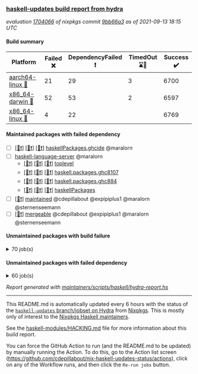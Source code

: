 ### [haskell-updates build report from hydra](https://hydra.nixos.org/jobset/nixpkgs/haskell-updates)
*evaluation [1704066](https://hydra.nixos.org/eval/1704066) of nixpkgs commit [9bb66a3](https://github.com/NixOS/nixpkgs/commits/9bb66a318a8d25d0d22fd8ee47e7274515bfd19d) as of 2021-09-13 18:15 UTC*
#### Build summary

 | Platform | Failed :x: | DependencyFailed :heavy_exclamation_mark: | TimedOut :hourglass::no_entry_sign: | Success :heavy_check_mark: | 
 | --- | --- | --- | --- | --- | 
 | [aarch64-linux :iphone:](https://hydra.nixos.org/eval/1704066?filter=.aarch64-linux) | 21 | 29 | 3 | 6700 | 
 | [x86_64-darwin :apple:](https://hydra.nixos.org/eval/1704066?filter=.x86_64-darwin) | 52 | 53 | 2 | 6597 | 
 | [x86_64-linux :penguin:](https://hydra.nixos.org/eval/1704066?filter=.x86_64-linux) | 4 | 22 |  | 6769 | 
#### Maintained packages with failed dependency
- [ ] [[:iphone::heavy_exclamation_mark:]](https://hydra.nixos.org/build/152674184) [[:apple::heavy_exclamation_mark:]](https://hydra.nixos.org/build/152675489) [[:penguin::heavy_exclamation_mark:]](https://hydra.nixos.org/build/152675840) [haskellPackages.ghcide](https://hydra.nixos.org/eval/1704066?filter=haskellPackages.ghcide) @maralorn
- [ ] [haskell-language-server](https://hydra.nixos.org/eval/1704066?filter=haskell-language-server) @maralorn
  - [[:iphone::heavy_exclamation_mark:]](https://hydra.nixos.org/build/152674843) [[:apple::heavy_exclamation_mark:]](https://hydra.nixos.org/build/152675853) [[:penguin::heavy_exclamation_mark:]](https://hydra.nixos.org/build/152673848) [toplevel](https://hydra.nixos.org/eval/1704066?filter=haskell-language-server)
  - [[:iphone::heavy_exclamation_mark:]](https://hydra.nixos.org/build/152675355) [[:apple::heavy_exclamation_mark:]](https://hydra.nixos.org/build/152675803) [[:penguin::heavy_exclamation_mark:]](https://hydra.nixos.org/build/152673775) [haskell.packages.ghc8107](https://hydra.nixos.org/eval/1704066?filter=haskell.packages.ghc8107.haskell-language-server)
  - [[:iphone::heavy_exclamation_mark:]](https://hydra.nixos.org/build/152675818) [[:apple::heavy_exclamation_mark:]](https://hydra.nixos.org/build/152674180) [[:penguin::heavy_exclamation_mark:]](https://hydra.nixos.org/build/152675198) [haskell.packages.ghc884](https://hydra.nixos.org/eval/1704066?filter=haskell.packages.ghc884.haskell-language-server)
  - [[:iphone::heavy_exclamation_mark:]](https://hydra.nixos.org/build/152674367) [[:apple::heavy_exclamation_mark:]](https://hydra.nixos.org/build/152674304) [[:penguin::heavy_exclamation_mark:]](https://hydra.nixos.org/build/152674098) [haskellPackages](https://hydra.nixos.org/eval/1704066?filter=haskellPackages.haskell-language-server)
- [ ] [[:penguin::heavy_exclamation_mark:]](https://hydra.nixos.org/build/152834173) [maintained](https://hydra.nixos.org/eval/1704066?filter=maintained) @cdepillabout @expipiplus1 @maralorn @sternenseemann
- [ ] [[:penguin::heavy_exclamation_mark:]](https://hydra.nixos.org/build/152834129) [mergeable](https://hydra.nixos.org/eval/1704066?filter=mergeable) @cdepillabout @expipiplus1 @maralorn @sternenseemann
#### Unmaintained packages with build failure
<details><summary>70 job(s) </summary>

- [ ] [[:iphone::heavy_check_mark:]](https://hydra.nixos.org/build/152507340) [[:apple::x:]](https://hydra.nixos.org/build/152492362) [[:penguin::heavy_check_mark:]](https://hydra.nixos.org/build/152507652) [haskellPackages.FractalArt](https://hydra.nixos.org/eval/1704066?filter=haskellPackages.FractalArt) 
- [ ] [[:iphone::x:]](https://hydra.nixos.org/build/152509575) [[:apple::heavy_check_mark:]](https://hydra.nixos.org/build/152508639) [[:penguin::heavy_check_mark:]](https://hydra.nixos.org/build/152494069) [haskellPackages.HsASA](https://hydra.nixos.org/eval/1704066?filter=haskellPackages.HsASA) 
- [ ] [[:iphone::x:]](https://hydra.nixos.org/build/152502435) [[:apple::heavy_check_mark:]](https://hydra.nixos.org/build/152509590) [[:penguin::heavy_check_mark:]](https://hydra.nixos.org/build/152504373) [haskellPackages.OrderedBits](https://hydra.nixos.org/eval/1704066?filter=haskellPackages.OrderedBits) 
- [ ] [[:iphone::x:]](https://hydra.nixos.org/build/152674026) [[:apple::heavy_check_mark:]](https://hydra.nixos.org/build/152674534) [[:penguin::heavy_check_mark:]](https://hydra.nixos.org/build/152675104) [haskellPackages.accelerate-llvm](https://hydra.nixos.org/eval/1704066?filter=haskellPackages.accelerate-llvm) 
- [ ] [[:iphone::x:]](https://hydra.nixos.org/build/152506339) [[:apple::heavy_check_mark:]](https://hydra.nixos.org/build/152493553) [[:penguin::heavy_check_mark:]](https://hydra.nixos.org/build/152500978) [haskellPackages.cdar-mBound](https://hydra.nixos.org/eval/1704066?filter=haskellPackages.cdar-mBound) 
- [ ] [[:iphone::heavy_check_mark:]](https://hydra.nixos.org/build/152500622) [[:apple::x:]](https://hydra.nixos.org/build/152507571) [[:penguin::heavy_check_mark:]](https://hydra.nixos.org/build/152494380) [haskellPackages.chiphunk](https://hydra.nixos.org/eval/1704066?filter=haskellPackages.chiphunk) 
- [ ] [[:iphone::heavy_check_mark:]](https://hydra.nixos.org/build/152492258) [[:apple::x:]](https://hydra.nixos.org/build/152495683) [[:penguin::heavy_check_mark:]](https://hydra.nixos.org/build/152502834) [haskellPackages.di-core](https://hydra.nixos.org/eval/1704066?filter=haskellPackages.di-core) 
- [ ] [[:iphone::heavy_check_mark:]](https://hydra.nixos.org/build/152509168) [[:apple::x:]](https://hydra.nixos.org/build/152494561) [[:penguin::heavy_check_mark:]](https://hydra.nixos.org/build/152509478) [haskellPackages.discount](https://hydra.nixos.org/eval/1704066?filter=haskellPackages.discount) 
- [ ] [[:iphone::heavy_check_mark:]](https://hydra.nixos.org/build/152491784) [[:apple::x:]](https://hydra.nixos.org/build/152503527) [[:penguin::heavy_check_mark:]](https://hydra.nixos.org/build/152505326) [haskellPackages.diskhash](https://hydra.nixos.org/eval/1704066?filter=haskellPackages.diskhash) 
- [ ] [[:iphone::x:]](https://hydra.nixos.org/build/152568518) [[:apple::x:]](https://hydra.nixos.org/build/152568517) [[:penguin::x:]](https://hydra.nixos.org/build/152568522) [haskellPackages.doi](https://hydra.nixos.org/eval/1704066?filter=haskellPackages.doi) 
- [ ] [[:iphone::x:]](https://hydra.nixos.org/build/152510217) [[:apple::x:]](https://hydra.nixos.org/build/152511087) [[:penguin::heavy_check_mark:]](https://hydra.nixos.org/build/152492512) [haskellPackages.easytensor](https://hydra.nixos.org/eval/1704066?filter=haskellPackages.easytensor) 
- [ ] [[:iphone::heavy_check_mark:]](https://hydra.nixos.org/build/152507869) [[:apple::x:]](https://hydra.nixos.org/build/152509447) [[:penguin::heavy_check_mark:]](https://hydra.nixos.org/build/152498902) [haskellPackages.epub-tools](https://hydra.nixos.org/eval/1704066?filter=haskellPackages.epub-tools) 
- [ ] [[:iphone::heavy_check_mark:]](https://hydra.nixos.org/build/152492340) [[:apple::x:]](https://hydra.nixos.org/build/152503115) [[:penguin::heavy_check_mark:]](https://hydra.nixos.org/build/152492253) [haskellPackages.exinst](https://hydra.nixos.org/eval/1704066?filter=haskellPackages.exinst) 
- [ ] [[:iphone::heavy_check_mark:]](https://hydra.nixos.org/build/152494058) [[:apple::x:]](https://hydra.nixos.org/build/152499080) [[:penguin::heavy_check_mark:]](https://hydra.nixos.org/build/152509344) [haskellPackages.float128](https://hydra.nixos.org/eval/1704066?filter=haskellPackages.float128) 
- [ ] [[:iphone::x:]](https://hydra.nixos.org/build/152502685) [[:apple::heavy_check_mark:]](https://hydra.nixos.org/build/152499222) [[:penguin::heavy_check_mark:]](https://hydra.nixos.org/build/152499417) [haskellPackages.freetype2](https://hydra.nixos.org/eval/1704066?filter=haskellPackages.freetype2) 
- [ ] [[:iphone::heavy_check_mark:]](https://hydra.nixos.org/build/152499733) [[:apple::x:]](https://hydra.nixos.org/build/152500123) [[:penguin::heavy_check_mark:]](https://hydra.nixos.org/build/152509730) [haskellPackages.gi-gdkx11](https://hydra.nixos.org/eval/1704066?filter=haskellPackages.gi-gdkx11) 
- [ ] [[:iphone::x:]](https://hydra.nixos.org/build/152508115) [[:penguin::heavy_check_mark:]](https://hydra.nixos.org/build/152505073) [haskellPackages.gnome-keyring](https://hydra.nixos.org/eval/1704066?filter=haskellPackages.gnome-keyring) 
- [ ] [[:iphone::heavy_check_mark:]](https://hydra.nixos.org/build/152509449) [[:apple::x:]](https://hydra.nixos.org/build/152491474) [[:penguin::heavy_check_mark:]](https://hydra.nixos.org/build/152496717) [haskellPackages.gtk-traymanager](https://hydra.nixos.org/eval/1704066?filter=haskellPackages.gtk-traymanager) 
- [ ] [[:iphone::heavy_check_mark:]](https://hydra.nixos.org/build/152509437) [[:apple::x:]](https://hydra.nixos.org/build/152505878) [[:penguin::heavy_check_mark:]](https://hydra.nixos.org/build/152498632) [haskellPackages.hamid](https://hydra.nixos.org/eval/1704066?filter=haskellPackages.hamid) 
- [ ] [[:iphone::heavy_check_mark:]](https://hydra.nixos.org/build/152505618) [[:apple::x:]](https://hydra.nixos.org/build/152500441) [[:penguin::heavy_check_mark:]](https://hydra.nixos.org/build/152499062) [haskellPackages.hid](https://hydra.nixos.org/eval/1704066?filter=haskellPackages.hid) 
- [ ] [[:iphone::heavy_check_mark:]](https://hydra.nixos.org/build/152491448) [[:apple::x:]](https://hydra.nixos.org/build/152492993) [[:penguin::heavy_check_mark:]](https://hydra.nixos.org/build/152509316) [haskellPackages.highlight](https://hydra.nixos.org/eval/1704066?filter=haskellPackages.highlight) 
- [ ] [[:iphone::x:]](https://hydra.nixos.org/build/152674684) [[:apple::x:]](https://hydra.nixos.org/build/152674021) [[:penguin::x:]](https://hydra.nixos.org/build/152675293) [haskellPackages.hls-plugin-api](https://hydra.nixos.org/eval/1704066?filter=haskellPackages.hls-plugin-api) 
- [ ] [[:iphone::heavy_check_mark:]](https://hydra.nixos.org/build/152498282) [[:apple::x:]](https://hydra.nixos.org/build/152503065) [[:penguin::heavy_check_mark:]](https://hydra.nixos.org/build/152493836) [haskellPackages.hmatrix-morpheus](https://hydra.nixos.org/eval/1704066?filter=haskellPackages.hmatrix-morpheus) 
- [ ] [[:iphone::heavy_check_mark:]](https://hydra.nixos.org/build/152493392) [[:apple::x:]](https://hydra.nixos.org/build/152505935) [[:penguin::heavy_check_mark:]](https://hydra.nixos.org/build/152494472) [haskellPackages.hmidi](https://hydra.nixos.org/eval/1704066?filter=haskellPackages.hmidi) 
- [ ] [[:iphone::x:]](https://hydra.nixos.org/build/152502960) [[:apple::heavy_check_mark:]](https://hydra.nixos.org/build/152496910) [[:penguin::heavy_check_mark:]](https://hydra.nixos.org/build/152509476) [haskellPackages.hq](https://hydra.nixos.org/eval/1704066?filter=haskellPackages.hq) 
- [ ] [[:iphone::heavy_check_mark:]](https://hydra.nixos.org/build/152501615) [[:apple::x:]](https://hydra.nixos.org/build/152500540) [[:penguin::heavy_check_mark:]](https://hydra.nixos.org/build/152493174) [haskellPackages.hs](https://hydra.nixos.org/eval/1704066?filter=haskellPackages.hs) 
- [ ] [[:iphone::heavy_check_mark:]](https://hydra.nixos.org/build/152495733) [[:apple::x:]](https://hydra.nixos.org/build/152510428) [[:penguin::heavy_check_mark:]](https://hydra.nixos.org/build/152496991) [haskellPackages.hsshellscript](https://hydra.nixos.org/eval/1704066?filter=haskellPackages.hsshellscript) 
- [ ] [[:iphone::heavy_check_mark:]](https://hydra.nixos.org/build/152496321) [[:apple::x:]](https://hydra.nixos.org/build/152510340) [[:penguin::heavy_check_mark:]](https://hydra.nixos.org/build/152504853) [haskellPackages.hssourceinfo](https://hydra.nixos.org/eval/1704066?filter=haskellPackages.hssourceinfo) 
- [ ] [[:iphone::heavy_check_mark:]](https://hydra.nixos.org/build/152497738) [[:apple::x:]](https://hydra.nixos.org/build/152507085) [[:penguin::heavy_check_mark:]](https://hydra.nixos.org/build/152495939) [haskellPackages.huckleberry](https://hydra.nixos.org/eval/1704066?filter=haskellPackages.huckleberry) 
- [ ] [[:iphone::heavy_check_mark:]](https://hydra.nixos.org/build/152497943) [[:apple::x:]](https://hydra.nixos.org/build/152510822) [[:penguin::heavy_check_mark:]](https://hydra.nixos.org/build/152500957) [haskellPackages.ipcvar](https://hydra.nixos.org/eval/1704066?filter=haskellPackages.ipcvar) 
- [ ] [[:iphone::heavy_check_mark:]](https://hydra.nixos.org/build/152508595) [[:apple::x:]](https://hydra.nixos.org/build/152495872) [[:penguin::heavy_check_mark:]](https://hydra.nixos.org/build/152495263) [haskellPackages.keep-alive](https://hydra.nixos.org/eval/1704066?filter=haskellPackages.keep-alive) 
- [ ] [[:iphone::x:]](https://hydra.nixos.org/build/152510579) [[:apple::heavy_check_mark:]](https://hydra.nixos.org/build/152494298) [[:penguin::heavy_check_mark:]](https://hydra.nixos.org/build/152497045) [haskellPackages.libBF](https://hydra.nixos.org/eval/1704066?filter=haskellPackages.libBF) 
- [ ] [[:iphone::heavy_check_mark:]](https://hydra.nixos.org/build/152675777) [[:apple::x:]](https://hydra.nixos.org/build/152675352) [[:penguin::heavy_check_mark:]](https://hydra.nixos.org/build/152673774) [haskellPackages.loc](https://hydra.nixos.org/eval/1704066?filter=haskellPackages.loc) 
- [ ] [[:iphone::x:]](https://hydra.nixos.org/build/152492818) [[:apple::heavy_check_mark:]](https://hydra.nixos.org/build/152509719) [[:penguin::heavy_check_mark:]](https://hydra.nixos.org/build/152511494) [haskellPackages.long-double](https://hydra.nixos.org/eval/1704066?filter=haskellPackages.long-double) 
- [ ] [[:iphone::heavy_check_mark:]](https://hydra.nixos.org/build/152498117) [[:apple::x:]](https://hydra.nixos.org/build/152507513) [[:penguin::heavy_check_mark:]](https://hydra.nixos.org/build/152497932) [haskellPackages.mediawiki2latex](https://hydra.nixos.org/eval/1704066?filter=haskellPackages.mediawiki2latex) 
- [ ] [[:iphone::heavy_check_mark:]](https://hydra.nixos.org/build/152497097) [[:apple::x:]](https://hydra.nixos.org/build/152508931) [[:penguin::heavy_check_mark:]](https://hydra.nixos.org/build/152500562) [haskellPackages.mercury-api](https://hydra.nixos.org/eval/1704066?filter=haskellPackages.mercury-api) 
- [ ] [[:iphone::heavy_check_mark:]](https://hydra.nixos.org/build/152502460) [[:apple::x:]](https://hydra.nixos.org/build/152508919) [[:penguin::heavy_check_mark:]](https://hydra.nixos.org/build/152499666) [haskellPackages.nano-cryptr](https://hydra.nixos.org/eval/1704066?filter=haskellPackages.nano-cryptr) 
- [ ] [[:iphone::x:]](https://hydra.nixos.org/build/152502821) [[:apple::heavy_check_mark:]](https://hydra.nixos.org/build/152493209) [[:penguin::heavy_check_mark:]](https://hydra.nixos.org/build/152505517) [haskellPackages.nlopt-haskell](https://hydra.nixos.org/eval/1704066?filter=haskellPackages.nlopt-haskell) 
- [ ] [[:iphone::heavy_check_mark:]](https://hydra.nixos.org/build/152675633) [[:apple::heavy_exclamation_mark:]](https://hydra.nixos.org/build/152675959) [[:penguin::x:]](https://hydra.nixos.org/build/152674970) [haskellPackages.nri-http](https://hydra.nixos.org/eval/1704066?filter=haskellPackages.nri-http) 
- [ ] [[:iphone::heavy_check_mark:]](https://hydra.nixos.org/build/152674791) [[:apple::x:]](https://hydra.nixos.org/build/152674974) [[:penguin::heavy_check_mark:]](https://hydra.nixos.org/build/152673783) [haskellPackages.nri-observability](https://hydra.nixos.org/eval/1704066?filter=haskellPackages.nri-observability) 
- [ ] [[:iphone::heavy_check_mark:]](https://hydra.nixos.org/build/152502471) [[:apple::x:]](https://hydra.nixos.org/build/152503280) [[:penguin::heavy_check_mark:]](https://hydra.nixos.org/build/152495713) [haskellPackages.opencv](https://hydra.nixos.org/eval/1704066?filter=haskellPackages.opencv) 
- [ ] [[:iphone::heavy_check_mark:]](https://hydra.nixos.org/build/152675233) [[:apple::x:]](https://hydra.nixos.org/build/152675636) [[:penguin::heavy_check_mark:]](https://hydra.nixos.org/build/152675536) [haskellPackages.persistent-pagination](https://hydra.nixos.org/eval/1704066?filter=haskellPackages.persistent-pagination) 
- [ ] [[:iphone::x:]](https://hydra.nixos.org/build/152491607) [[:apple::heavy_check_mark:]](https://hydra.nixos.org/build/152502926) [[:penguin::heavy_check_mark:]](https://hydra.nixos.org/build/152494423) [haskellPackages.picosat](https://hydra.nixos.org/eval/1704066?filter=haskellPackages.picosat) 
- [ ] [[:iphone::heavy_check_mark:]](https://hydra.nixos.org/build/152503407) [[:apple::x:]](https://hydra.nixos.org/build/152503003) [[:penguin::heavy_check_mark:]](https://hydra.nixos.org/build/152499598) [haskellPackages.ping-wrapper](https://hydra.nixos.org/eval/1704066?filter=haskellPackages.ping-wrapper) 
- [ ] [[:iphone::heavy_check_mark:]](https://hydra.nixos.org/build/152500149) [[:apple::x:]](https://hydra.nixos.org/build/152507350) [[:penguin::heavy_check_mark:]](https://hydra.nixos.org/build/152505410) [haskellPackages.pipes-zlib](https://hydra.nixos.org/eval/1704066?filter=haskellPackages.pipes-zlib) 
- [ ] [[:iphone::x:]](https://hydra.nixos.org/build/152500434) [[:apple::heavy_check_mark:]](https://hydra.nixos.org/build/152496200) [[:penguin::heavy_check_mark:]](https://hydra.nixos.org/build/152497792) [haskellPackages.poker](https://hydra.nixos.org/eval/1704066?filter=haskellPackages.poker) 
- [ ] [[:iphone::heavy_check_mark:]](https://hydra.nixos.org/build/152510250) [[:apple::x:]](https://hydra.nixos.org/build/152502006) [[:penguin::heavy_check_mark:]](https://hydra.nixos.org/build/152501309) [haskellPackages.posix-socket](https://hydra.nixos.org/eval/1704066?filter=haskellPackages.posix-socket) 
- [ ] [[:iphone::heavy_check_mark:]](https://hydra.nixos.org/build/152511205) [[:apple::x:]](https://hydra.nixos.org/build/152506708) [[:penguin::heavy_check_mark:]](https://hydra.nixos.org/build/152510997) [haskellPackages.posix-timer](https://hydra.nixos.org/eval/1704066?filter=haskellPackages.posix-timer) 
- [ ] [[:iphone::heavy_check_mark:]](https://hydra.nixos.org/build/152493116) [[:apple::x:]](https://hydra.nixos.org/build/152507038) [[:penguin::heavy_check_mark:]](https://hydra.nixos.org/build/152493952) [haskellPackages.pthread](https://hydra.nixos.org/eval/1704066?filter=haskellPackages.pthread) 
- [ ] [[:iphone::x:]](https://hydra.nixos.org/build/152673779) [[:apple::heavy_check_mark:]](https://hydra.nixos.org/build/152673751) [[:penguin::heavy_check_mark:]](https://hydra.nixos.org/build/152674969) [haskellPackages.ptr-poker](https://hydra.nixos.org/eval/1704066?filter=haskellPackages.ptr-poker) 
- [ ] [[:iphone::heavy_check_mark:]](https://hydra.nixos.org/build/152675440) [[:apple::x:]](https://hydra.nixos.org/build/152675680) [[:penguin::heavy_check_mark:]](https://hydra.nixos.org/build/152675151) [haskellPackages.sandwich-webdriver](https://hydra.nixos.org/eval/1704066?filter=haskellPackages.sandwich-webdriver) 
- [ ] [[:iphone::heavy_check_mark:]](https://hydra.nixos.org/build/152505368) [[:apple::x:]](https://hydra.nixos.org/build/152508856) [[:penguin::heavy_check_mark:]](https://hydra.nixos.org/build/152495663) [haskellPackages.sdp](https://hydra.nixos.org/eval/1704066?filter=haskellPackages.sdp) 
- [ ] [[:iphone::heavy_check_mark:]](https://hydra.nixos.org/build/152491328) [[:apple::x:]](https://hydra.nixos.org/build/152499898) [[:penguin::heavy_check_mark:]](https://hydra.nixos.org/build/152493868) [haskellPackages.select](https://hydra.nixos.org/eval/1704066?filter=haskellPackages.select) 
- [ ] [[:iphone::heavy_check_mark:]](https://hydra.nixos.org/build/152508391) [[:apple::x:]](https://hydra.nixos.org/build/152505856) [[:penguin::heavy_check_mark:]](https://hydra.nixos.org/build/152499076) [haskellPackages.shared-memory](https://hydra.nixos.org/eval/1704066?filter=haskellPackages.shared-memory) 
- [ ] [[:iphone::heavy_check_mark:]](https://hydra.nixos.org/build/152508946) [[:apple::x:]](https://hydra.nixos.org/build/152497347) [[:penguin::heavy_check_mark:]](https://hydra.nixos.org/build/152507875) [haskellPackages.sysinfo](https://hydra.nixos.org/eval/1704066?filter=haskellPackages.sysinfo) 
- [ ] [[:iphone::heavy_check_mark:]](https://hydra.nixos.org/build/152500136) [[:apple::x:]](https://hydra.nixos.org/build/152502603) [[:penguin::heavy_check_mark:]](https://hydra.nixos.org/build/152498644) [haskellPackages.tailfile-hinotify](https://hydra.nixos.org/eval/1704066?filter=haskellPackages.tailfile-hinotify) 
- [ ] [[:iphone::heavy_check_mark:]](https://hydra.nixos.org/build/152500539) [[:apple::x:]](https://hydra.nixos.org/build/152504061) [[:penguin::heavy_check_mark:]](https://hydra.nixos.org/build/152506760) [haskellPackages.thyme](https://hydra.nixos.org/eval/1704066?filter=haskellPackages.thyme) 
- [ ] [[:iphone::x:]](https://hydra.nixos.org/build/152675257) [[:apple::heavy_check_mark:]](https://hydra.nixos.org/build/152675018) [[:penguin::heavy_check_mark:]](https://hydra.nixos.org/build/152675786) [haskellPackages.type-natural](https://hydra.nixos.org/eval/1704066?filter=haskellPackages.type-natural) 
- [ ] [[:iphone::heavy_check_mark:]](https://hydra.nixos.org/build/152505279) [[:apple::x:]](https://hydra.nixos.org/build/152511356) [[:penguin::heavy_check_mark:]](https://hydra.nixos.org/build/152495443) [haskellPackages.tz](https://hydra.nixos.org/eval/1704066?filter=haskellPackages.tz) 
- [ ] [[:iphone::x:]](https://hydra.nixos.org/build/152504919) [[:apple::heavy_check_mark:]](https://hydra.nixos.org/build/152497417) [[:penguin::heavy_check_mark:]](https://hydra.nixos.org/build/152495249) [haskellPackages.unicode-properties](https://hydra.nixos.org/eval/1704066?filter=haskellPackages.unicode-properties) 
- [ ] [[:iphone::heavy_check_mark:]](https://hydra.nixos.org/build/152675872) [[:apple::x:]](https://hydra.nixos.org/build/152675203) [[:penguin::heavy_check_mark:]](https://hydra.nixos.org/build/152674525) [haskellPackages.wai-middleware-metrics](https://hydra.nixos.org/eval/1704066?filter=haskellPackages.wai-middleware-metrics) 
- [ ] [[:iphone::x:]](https://hydra.nixos.org/build/152568521) [[:apple::x:]](https://hydra.nixos.org/build/152568519) [[:penguin::x:]](https://hydra.nixos.org/build/152568520) [haskellPackages.windowslive](https://hydra.nixos.org/eval/1704066?filter=haskellPackages.windowslive) 
- [ ] [[:iphone::x:]](https://hydra.nixos.org/build/152494030) [[:apple::heavy_check_mark:]](https://hydra.nixos.org/build/152500501) [[:penguin::heavy_check_mark:]](https://hydra.nixos.org/build/152500564) [haskellPackages.wiringPi](https://hydra.nixos.org/eval/1704066?filter=haskellPackages.wiringPi) 
- [ ] [[:iphone::heavy_check_mark:]](https://hydra.nixos.org/build/152505793) [[:apple::x:]](https://hydra.nixos.org/build/152508752) [[:penguin::heavy_check_mark:]](https://hydra.nixos.org/build/152500553) [tests.haskell.writers](https://hydra.nixos.org/eval/1704066?filter=tests.haskell.writers) 
- [ ] [[:iphone::x:]](https://hydra.nixos.org/build/152511483) [[:apple::heavy_check_mark:]](https://hydra.nixos.org/build/152504139) [[:penguin::heavy_check_mark:]](https://hydra.nixos.org/build/152497474) [haskellPackages.x86-64bit](https://hydra.nixos.org/eval/1704066?filter=haskellPackages.x86-64bit) 
- [ ] [[:iphone::heavy_check_mark:]](https://hydra.nixos.org/build/152494292) [[:apple::x:]](https://hydra.nixos.org/build/152491427) [[:penguin::heavy_check_mark:]](https://hydra.nixos.org/build/152497933) [haskellPackages.xmonad-utils](https://hydra.nixos.org/eval/1704066?filter=haskellPackages.xmonad-utils) 
- [ ] [[:iphone::heavy_check_mark:]](https://hydra.nixos.org/build/152507362) [[:apple::x:]](https://hydra.nixos.org/build/152501086) [[:penguin::heavy_check_mark:]](https://hydra.nixos.org/build/152496267) [haskellPackages.yoga](https://hydra.nixos.org/eval/1704066?filter=haskellPackages.yoga) 
- [ ] [[:iphone::heavy_check_mark:]](https://hydra.nixos.org/build/152508768) [[:apple::x:]](https://hydra.nixos.org/build/152502036) [[:penguin::heavy_check_mark:]](https://hydra.nixos.org/build/152491324) [haskellPackages.zip](https://hydra.nixos.org/eval/1704066?filter=haskellPackages.zip) 
- [ ] [[:iphone::heavy_check_mark:]](https://hydra.nixos.org/build/152505919) [[:apple::x:]](https://hydra.nixos.org/build/152491853) [[:penguin::heavy_check_mark:]](https://hydra.nixos.org/build/152496332) [haskellPackages.zot](https://hydra.nixos.org/eval/1704066?filter=haskellPackages.zot) 
- [ ] [[:iphone::heavy_check_mark:]](https://hydra.nixos.org/build/152500311) [[:apple::x:]](https://hydra.nixos.org/build/152503647) [[:penguin::heavy_check_mark:]](https://hydra.nixos.org/build/152503070) [haskellPackages.zxcvbn-c](https://hydra.nixos.org/eval/1704066?filter=haskellPackages.zxcvbn-c) 
</details>

#### Unmaintained packages with failed dependency
<details><summary>60 job(s) </summary>

- [ ] [[:iphone::heavy_exclamation_mark:]](https://hydra.nixos.org/build/152500394) [[:apple::heavy_check_mark:]](https://hydra.nixos.org/build/152511009) [[:penguin::heavy_check_mark:]](https://hydra.nixos.org/build/152500631) [haskellPackages.PrimitiveArray](https://hydra.nixos.org/eval/1704066?filter=haskellPackages.PrimitiveArray) 
- [ ] [[:iphone::heavy_check_mark:]](https://hydra.nixos.org/build/152673861) [[:apple::heavy_exclamation_mark:]](https://hydra.nixos.org/build/152675706) [[:penguin::heavy_check_mark:]](https://hydra.nixos.org/build/152674953) [haskellPackages.antiope-es](https://hydra.nixos.org/eval/1704066?filter=haskellPackages.antiope-es) 
- [ ] [[:iphone::heavy_check_mark:]](https://hydra.nixos.org/build/152493386) [[:apple::heavy_exclamation_mark:]](https://hydra.nixos.org/build/152503462) [[:penguin::heavy_check_mark:]](https://hydra.nixos.org/build/152499387) [haskellPackages.di](https://hydra.nixos.org/eval/1704066?filter=haskellPackages.di) 
- [ ] [[:iphone::heavy_check_mark:]](https://hydra.nixos.org/build/152497856) [[:apple::heavy_exclamation_mark:]](https://hydra.nixos.org/build/152496862) [[:penguin::heavy_check_mark:]](https://hydra.nixos.org/build/152497725) [haskellPackages.di-df1](https://hydra.nixos.org/eval/1704066?filter=haskellPackages.di-df1) 
- [ ] [[:iphone::heavy_check_mark:]](https://hydra.nixos.org/build/152496099) [[:apple::heavy_exclamation_mark:]](https://hydra.nixos.org/build/152496974) [[:penguin::heavy_check_mark:]](https://hydra.nixos.org/build/152493467) [haskellPackages.di-handle](https://hydra.nixos.org/eval/1704066?filter=haskellPackages.di-handle) 
- [ ] [[:iphone::heavy_check_mark:]](https://hydra.nixos.org/build/152500400) [[:apple::heavy_exclamation_mark:]](https://hydra.nixos.org/build/152511394) [[:penguin::heavy_check_mark:]](https://hydra.nixos.org/build/152496702) [haskellPackages.di-monad](https://hydra.nixos.org/eval/1704066?filter=haskellPackages.di-monad) 
- [ ] [[:iphone::heavy_exclamation_mark:]](https://hydra.nixos.org/build/152498207) [[:apple::heavy_exclamation_mark:]](https://hydra.nixos.org/build/152493990) [[:penguin::heavy_check_mark:]](https://hydra.nixos.org/build/152509749) [haskellPackages.easytensor-vulkan](https://hydra.nixos.org/eval/1704066?filter=haskellPackages.easytensor-vulkan) 
- [ ] [[:iphone::heavy_check_mark:]](https://hydra.nixos.org/build/152501942) [[:apple::heavy_exclamation_mark:]](https://hydra.nixos.org/build/152497128) [[:penguin::heavy_check_mark:]](https://hydra.nixos.org/build/152510583) [haskellPackages.exinst-aeson](https://hydra.nixos.org/eval/1704066?filter=haskellPackages.exinst-aeson) 
- [ ] [[:iphone::heavy_check_mark:]](https://hydra.nixos.org/build/152501873) [[:apple::heavy_exclamation_mark:]](https://hydra.nixos.org/build/152495699) [[:penguin::heavy_check_mark:]](https://hydra.nixos.org/build/152509135) [haskellPackages.exinst-bytes](https://hydra.nixos.org/eval/1704066?filter=haskellPackages.exinst-bytes) 
- [ ] [[:iphone::heavy_check_mark:]](https://hydra.nixos.org/build/152491769) [[:apple::heavy_exclamation_mark:]](https://hydra.nixos.org/build/152506553) [[:penguin::heavy_check_mark:]](https://hydra.nixos.org/build/152501312) [haskellPackages.exinst-cereal](https://hydra.nixos.org/eval/1704066?filter=haskellPackages.exinst-cereal) 
- [ ] [[:iphone::heavy_check_mark:]](https://hydra.nixos.org/build/152505529) [[:apple::heavy_exclamation_mark:]](https://hydra.nixos.org/build/152491755) [[:penguin::heavy_check_mark:]](https://hydra.nixos.org/build/152510155) [haskellPackages.exinst-serialise](https://hydra.nixos.org/eval/1704066?filter=haskellPackages.exinst-serialise) 
- [ ] [[:iphone::heavy_check_mark:]](https://hydra.nixos.org/build/152493828) [[:apple::heavy_exclamation_mark:]](https://hydra.nixos.org/build/152505154) [[:penguin::heavy_check_mark:]](https://hydra.nixos.org/build/152493229) [haskellPackages.fastparser](https://hydra.nixos.org/eval/1704066?filter=haskellPackages.fastparser) 
- [ ] [[:iphone::heavy_exclamation_mark:]](https://hydra.nixos.org/build/152675686) [[:apple::heavy_exclamation_mark:]](https://hydra.nixos.org/build/152675473) [[:penguin::heavy_exclamation_mark:]](https://hydra.nixos.org/build/152675021) [haskellPackages.hls-brittany-plugin](https://hydra.nixos.org/eval/1704066?filter=haskellPackages.hls-brittany-plugin) 
- [ ] [[:iphone::heavy_exclamation_mark:]](https://hydra.nixos.org/build/152673749) [[:apple::heavy_exclamation_mark:]](https://hydra.nixos.org/build/152675626) [[:penguin::heavy_exclamation_mark:]](https://hydra.nixos.org/build/152675765) [haskellPackages.hls-call-hierarchy-plugin](https://hydra.nixos.org/eval/1704066?filter=haskellPackages.hls-call-hierarchy-plugin) 
- [ ] [[:iphone::heavy_exclamation_mark:]](https://hydra.nixos.org/build/152674421) [[:apple::heavy_exclamation_mark:]](https://hydra.nixos.org/build/152674353) [[:penguin::heavy_exclamation_mark:]](https://hydra.nixos.org/build/152674750) [haskellPackages.hls-class-plugin](https://hydra.nixos.org/eval/1704066?filter=haskellPackages.hls-class-plugin) 
- [ ] [[:iphone::heavy_exclamation_mark:]](https://hydra.nixos.org/build/152675241) [[:apple::heavy_exclamation_mark:]](https://hydra.nixos.org/build/152674101) [[:penguin::heavy_exclamation_mark:]](https://hydra.nixos.org/build/152674435) [haskellPackages.hls-eval-plugin](https://hydra.nixos.org/eval/1704066?filter=haskellPackages.hls-eval-plugin) 
- [ ] [[:iphone::heavy_exclamation_mark:]](https://hydra.nixos.org/build/152674555) [[:apple::heavy_exclamation_mark:]](https://hydra.nixos.org/build/152675753) [[:penguin::heavy_exclamation_mark:]](https://hydra.nixos.org/build/152675484) [haskellPackages.hls-explicit-imports-plugin](https://hydra.nixos.org/eval/1704066?filter=haskellPackages.hls-explicit-imports-plugin) 
- [ ] [[:iphone::heavy_exclamation_mark:]](https://hydra.nixos.org/build/152674717) [[:apple::heavy_exclamation_mark:]](https://hydra.nixos.org/build/152674480) [[:penguin::heavy_exclamation_mark:]](https://hydra.nixos.org/build/152675290) [haskellPackages.hls-floskell-plugin](https://hydra.nixos.org/eval/1704066?filter=haskellPackages.hls-floskell-plugin) 
- [ ] [[:iphone::heavy_exclamation_mark:]](https://hydra.nixos.org/build/152675614) [[:apple::heavy_exclamation_mark:]](https://hydra.nixos.org/build/152675549) [[:penguin::heavy_exclamation_mark:]](https://hydra.nixos.org/build/152675685) [haskellPackages.hls-fourmolu-plugin](https://hydra.nixos.org/eval/1704066?filter=haskellPackages.hls-fourmolu-plugin) 
- [ ] [[:iphone::heavy_exclamation_mark:]](https://hydra.nixos.org/build/152675444) [[:apple::heavy_exclamation_mark:]](https://hydra.nixos.org/build/152675504) [[:penguin::heavy_exclamation_mark:]](https://hydra.nixos.org/build/152674213) [haskellPackages.hls-haddock-comments-plugin](https://hydra.nixos.org/eval/1704066?filter=haskellPackages.hls-haddock-comments-plugin) 
- [ ] [[:iphone::heavy_exclamation_mark:]](https://hydra.nixos.org/build/152674268) [[:apple::heavy_exclamation_mark:]](https://hydra.nixos.org/build/152674327) [[:penguin::heavy_exclamation_mark:]](https://hydra.nixos.org/build/152674574) [haskellPackages.hls-hlint-plugin](https://hydra.nixos.org/eval/1704066?filter=haskellPackages.hls-hlint-plugin) 
- [ ] [[:iphone::heavy_exclamation_mark:]](https://hydra.nixos.org/build/152675590) [[:apple::heavy_exclamation_mark:]](https://hydra.nixos.org/build/152675741) [[:penguin::heavy_exclamation_mark:]](https://hydra.nixos.org/build/152674458) [haskellPackages.hls-module-name-plugin](https://hydra.nixos.org/eval/1704066?filter=haskellPackages.hls-module-name-plugin) 
- [ ] [[:iphone::heavy_exclamation_mark:]](https://hydra.nixos.org/build/152673916) [[:apple::heavy_exclamation_mark:]](https://hydra.nixos.org/build/152673874) [[:penguin::heavy_exclamation_mark:]](https://hydra.nixos.org/build/152674820) [haskellPackages.hls-ormolu-plugin](https://hydra.nixos.org/eval/1704066?filter=haskellPackages.hls-ormolu-plugin) 
- [ ] [[:iphone::heavy_exclamation_mark:]](https://hydra.nixos.org/build/152674683) [[:apple::heavy_exclamation_mark:]](https://hydra.nixos.org/build/152675767) [[:penguin::heavy_exclamation_mark:]](https://hydra.nixos.org/build/152675845) [haskellPackages.hls-pragmas-plugin](https://hydra.nixos.org/eval/1704066?filter=haskellPackages.hls-pragmas-plugin) 
- [ ] [[:iphone::heavy_exclamation_mark:]](https://hydra.nixos.org/build/152675509) [[:apple::heavy_exclamation_mark:]](https://hydra.nixos.org/build/152673799) [[:penguin::heavy_exclamation_mark:]](https://hydra.nixos.org/build/152675895) [haskellPackages.hls-refine-imports-plugin](https://hydra.nixos.org/eval/1704066?filter=haskellPackages.hls-refine-imports-plugin) 
- [ ] [[:iphone::heavy_exclamation_mark:]](https://hydra.nixos.org/build/152674148) [[:apple::heavy_exclamation_mark:]](https://hydra.nixos.org/build/152673988) [[:penguin::heavy_exclamation_mark:]](https://hydra.nixos.org/build/152674737) [haskellPackages.hls-retrie-plugin](https://hydra.nixos.org/eval/1704066?filter=haskellPackages.hls-retrie-plugin) 
- [ ] [[:iphone::heavy_exclamation_mark:]](https://hydra.nixos.org/build/152674963) [[:apple::heavy_exclamation_mark:]](https://hydra.nixos.org/build/152675939) [[:penguin::heavy_exclamation_mark:]](https://hydra.nixos.org/build/152674935) [haskellPackages.hls-splice-plugin](https://hydra.nixos.org/eval/1704066?filter=haskellPackages.hls-splice-plugin) 
- [ ] [[:iphone::heavy_exclamation_mark:]](https://hydra.nixos.org/build/152674444) [[:apple::heavy_exclamation_mark:]](https://hydra.nixos.org/build/152674932) [[:penguin::heavy_exclamation_mark:]](https://hydra.nixos.org/build/152675487) [haskellPackages.hls-stylish-haskell-plugin](https://hydra.nixos.org/eval/1704066?filter=haskellPackages.hls-stylish-haskell-plugin) 
- [ ] [[:iphone::heavy_exclamation_mark:]](https://hydra.nixos.org/build/152675531) [[:apple::heavy_exclamation_mark:]](https://hydra.nixos.org/build/152675989) [[:penguin::heavy_exclamation_mark:]](https://hydra.nixos.org/build/152674407) [haskellPackages.hls-tactics-plugin](https://hydra.nixos.org/eval/1704066?filter=haskellPackages.hls-tactics-plugin) 
- [ ] [[:iphone::heavy_exclamation_mark:]](https://hydra.nixos.org/build/152674758) [[:apple::heavy_exclamation_mark:]](https://hydra.nixos.org/build/152673831) [[:penguin::heavy_exclamation_mark:]](https://hydra.nixos.org/build/152675081) [haskellPackages.hls-test-utils](https://hydra.nixos.org/eval/1704066?filter=haskellPackages.hls-test-utils) 
- [ ] [[:iphone::heavy_exclamation_mark:]](https://hydra.nixos.org/build/152492121) [[:apple::heavy_check_mark:]](https://hydra.nixos.org/build/152511108) [[:penguin::heavy_check_mark:]](https://hydra.nixos.org/build/152510872) [haskellPackages.hmatrix-nlopt](https://hydra.nixos.org/eval/1704066?filter=haskellPackages.hmatrix-nlopt) 
- [ ] [[:iphone::heavy_exclamation_mark:]](https://hydra.nixos.org/build/152674370) [[:apple::heavy_check_mark:]](https://hydra.nixos.org/build/152675121) [[:penguin::heavy_check_mark:]](https://hydra.nixos.org/build/152674672) [haskellPackages.jsonifier](https://hydra.nixos.org/eval/1704066?filter=haskellPackages.jsonifier) 
- [ ] [[:iphone::heavy_check_mark:]](https://hydra.nixos.org/build/152674835) [[:apple::heavy_exclamation_mark:]](https://hydra.nixos.org/build/152674173) [[:penguin::heavy_check_mark:]](https://hydra.nixos.org/build/152674115) [haskellPackages.keenser](https://hydra.nixos.org/eval/1704066?filter=haskellPackages.keenser) 
- [ ] [[:iphone::heavy_check_mark:]](https://hydra.nixos.org/build/152797091) [[:apple::heavy_exclamation_mark:]](https://hydra.nixos.org/build/152799505) [[:penguin::heavy_check_mark:]](https://hydra.nixos.org/build/152797090) [haskellPackages.libvirt-hs](https://hydra.nixos.org/eval/1704066?filter=haskellPackages.libvirt-hs) 
- [ ] [[:iphone::heavy_check_mark:]](https://hydra.nixos.org/build/152507371) [[:apple::heavy_exclamation_mark:]](https://hydra.nixos.org/build/152504525) [[:penguin::heavy_check_mark:]](https://hydra.nixos.org/build/152500279) [haskellPackages.moto](https://hydra.nixos.org/eval/1704066?filter=haskellPackages.moto) 
- [ ] [[:iphone::heavy_check_mark:]](https://hydra.nixos.org/build/152674798) [[:apple::heavy_exclamation_mark:]](https://hydra.nixos.org/build/152674726) [[:penguin::heavy_check_mark:]](https://hydra.nixos.org/build/152673772) [haskellPackages.nri-redis](https://hydra.nixos.org/eval/1704066?filter=haskellPackages.nri-redis) 
- [ ] [[:iphone::heavy_check_mark:]](https://hydra.nixos.org/build/152675749) [[:apple::heavy_exclamation_mark:]](https://hydra.nixos.org/build/152674463) [[:penguin::heavy_check_mark:]](https://hydra.nixos.org/build/152675099) [haskellPackages.nri-test-encoding](https://hydra.nixos.org/eval/1704066?filter=haskellPackages.nri-test-encoding) 
- [ ] [[:iphone::heavy_check_mark:]](https://hydra.nixos.org/build/152500302) [[:apple::heavy_exclamation_mark:]](https://hydra.nixos.org/build/152503674) [[:penguin::heavy_check_mark:]](https://hydra.nixos.org/build/152493920) [haskellPackages.opencv-extra](https://hydra.nixos.org/eval/1704066?filter=haskellPackages.opencv-extra) 
- [ ] [[:iphone::heavy_exclamation_mark:]](https://hydra.nixos.org/build/152675554) [[:apple::heavy_check_mark:]](https://hydra.nixos.org/build/152674708) [[:penguin::heavy_check_mark:]](https://hydra.nixos.org/build/152673963) [haskellPackages.opentelemetry-extra](https://hydra.nixos.org/eval/1704066?filter=haskellPackages.opentelemetry-extra) 
- [ ] [[:iphone::heavy_exclamation_mark:]](https://hydra.nixos.org/build/152675332) [[:apple::heavy_check_mark:]](https://hydra.nixos.org/build/152674538) [[:penguin::heavy_check_mark:]](https://hydra.nixos.org/build/152674431) [haskellPackages.opentelemetry-lightstep](https://hydra.nixos.org/eval/1704066?filter=haskellPackages.opentelemetry-lightstep) 
- [ ] [[:iphone::heavy_check_mark:]](https://hydra.nixos.org/build/152509673) [[:apple::heavy_exclamation_mark:]](https://hydra.nixos.org/build/152505819) [[:penguin::heavy_check_mark:]](https://hydra.nixos.org/build/152509847) [haskellPackages.orgmode-parse](https://hydra.nixos.org/eval/1704066?filter=haskellPackages.orgmode-parse) 
- [ ] [[:iphone::heavy_check_mark:]](https://hydra.nixos.org/build/152675917) [[:apple::heavy_exclamation_mark:]](https://hydra.nixos.org/build/152674391) [[:penguin::heavy_check_mark:]](https://hydra.nixos.org/build/152675496) [haskellPackages.orgstat](https://hydra.nixos.org/eval/1704066?filter=haskellPackages.orgstat) 
- [ ] [[:iphone::heavy_check_mark:]](https://hydra.nixos.org/build/152504785) [[:apple::heavy_exclamation_mark:]](https://hydra.nixos.org/build/152507750) [[:penguin::heavy_check_mark:]](https://hydra.nixos.org/build/152497354) [haskellPackages.postgresql-replicant](https://hydra.nixos.org/eval/1704066?filter=haskellPackages.postgresql-replicant) 
- [ ] [[:iphone::heavy_exclamation_mark:]](https://hydra.nixos.org/build/152498509) [[:apple::heavy_check_mark:]](https://hydra.nixos.org/build/152507663) [[:penguin::heavy_check_mark:]](https://hydra.nixos.org/build/152505050) [haskellPackages.rounded](https://hydra.nixos.org/eval/1704066?filter=haskellPackages.rounded) 
- [ ] [[:iphone::heavy_check_mark:]](https://hydra.nixos.org/build/152674061) [[:apple::heavy_exclamation_mark:]](https://hydra.nixos.org/build/152675194) [[:penguin::heavy_check_mark:]](https://hydra.nixos.org/build/152674908) [haskellPackages.scan-metadata](https://hydra.nixos.org/eval/1704066?filter=haskellPackages.scan-metadata) 
- [ ] [[:iphone::heavy_check_mark:]](https://hydra.nixos.org/build/152502037) [[:apple::heavy_exclamation_mark:]](https://hydra.nixos.org/build/152493372) [[:penguin::heavy_check_mark:]](https://hydra.nixos.org/build/152511192) [haskellPackages.sdp-binary](https://hydra.nixos.org/eval/1704066?filter=haskellPackages.sdp-binary) 
- [ ] [[:iphone::heavy_check_mark:]](https://hydra.nixos.org/build/152511718) [[:apple::heavy_exclamation_mark:]](https://hydra.nixos.org/build/152496021) [[:penguin::heavy_check_mark:]](https://hydra.nixos.org/build/152498904) [haskellPackages.sdp-deepseq](https://hydra.nixos.org/eval/1704066?filter=haskellPackages.sdp-deepseq) 
- [ ] [[:iphone::heavy_check_mark:]](https://hydra.nixos.org/build/152507025) [[:apple::heavy_exclamation_mark:]](https://hydra.nixos.org/build/152497393) [[:penguin::heavy_check_mark:]](https://hydra.nixos.org/build/152502571) [haskellPackages.sdp-hashable](https://hydra.nixos.org/eval/1704066?filter=haskellPackages.sdp-hashable) 
- [ ] [[:iphone::heavy_check_mark:]](https://hydra.nixos.org/build/152498021) [[:apple::heavy_exclamation_mark:]](https://hydra.nixos.org/build/152507423) [[:penguin::heavy_check_mark:]](https://hydra.nixos.org/build/152508678) [haskellPackages.sdp-io](https://hydra.nixos.org/eval/1704066?filter=haskellPackages.sdp-io) 
- [ ] [[:iphone::heavy_check_mark:]](https://hydra.nixos.org/build/152502059) [[:apple::heavy_exclamation_mark:]](https://hydra.nixos.org/build/152492474) [[:penguin::heavy_check_mark:]](https://hydra.nixos.org/build/152506779) [haskellPackages.sdp-quickcheck](https://hydra.nixos.org/eval/1704066?filter=haskellPackages.sdp-quickcheck) 
- [ ] [[:iphone::heavy_check_mark:]](https://hydra.nixos.org/build/152498296) [[:apple::heavy_exclamation_mark:]](https://hydra.nixos.org/build/152501704) [[:penguin::heavy_check_mark:]](https://hydra.nixos.org/build/152495490) [haskellPackages.sdp4bytestring](https://hydra.nixos.org/eval/1704066?filter=haskellPackages.sdp4bytestring) 
- [ ] [[:iphone::heavy_check_mark:]](https://hydra.nixos.org/build/152504376) [[:apple::heavy_exclamation_mark:]](https://hydra.nixos.org/build/152496850) [[:penguin::heavy_check_mark:]](https://hydra.nixos.org/build/152494251) [haskellPackages.sdp4text](https://hydra.nixos.org/eval/1704066?filter=haskellPackages.sdp4text) 
- [ ] [[:iphone::heavy_check_mark:]](https://hydra.nixos.org/build/152509826) [[:apple::heavy_exclamation_mark:]](https://hydra.nixos.org/build/152508329) [[:penguin::heavy_check_mark:]](https://hydra.nixos.org/build/152491918) [haskellPackages.sdp4unordered](https://hydra.nixos.org/eval/1704066?filter=haskellPackages.sdp4unordered) 
- [ ] [[:iphone::heavy_check_mark:]](https://hydra.nixos.org/build/152505172) [[:apple::heavy_exclamation_mark:]](https://hydra.nixos.org/build/152501053) [[:penguin::heavy_check_mark:]](https://hydra.nixos.org/build/152491946) [haskellPackages.sdp4vector](https://hydra.nixos.org/eval/1704066?filter=haskellPackages.sdp4vector) 
- [ ] [[:iphone::heavy_exclamation_mark:]](https://hydra.nixos.org/build/152674865) [[:apple::heavy_check_mark:]](https://hydra.nixos.org/build/152674395) [[:penguin::heavy_check_mark:]](https://hydra.nixos.org/build/152675280) [haskellPackages.sized](https://hydra.nixos.org/eval/1704066?filter=haskellPackages.sized) 
- [ ] [taskell](https://hydra.nixos.org/eval/1704066?filter=taskell) 
  - [[:iphone::heavy_check_mark:]](https://hydra.nixos.org/build/152673827) [[:apple::heavy_exclamation_mark:]](https://hydra.nixos.org/build/152673771) [[:penguin::heavy_check_mark:]](https://hydra.nixos.org/build/152675299) [toplevel](https://hydra.nixos.org/eval/1704066?filter=taskell)
  - [[:iphone::heavy_check_mark:]](https://hydra.nixos.org/build/152673983) [[:apple::heavy_exclamation_mark:]](https://hydra.nixos.org/build/152674894) [[:penguin::heavy_check_mark:]](https://hydra.nixos.org/build/152674011) [haskellPackages](https://hydra.nixos.org/eval/1704066?filter=haskellPackages.taskell)
- [ ] [[:iphone::heavy_exclamation_mark:]](https://hydra.nixos.org/build/152504388) [[:apple::heavy_check_mark:]](https://hydra.nixos.org/build/152496781) [[:penguin::heavy_check_mark:]](https://hydra.nixos.org/build/152496621) [haskellPackages.unicode-names](https://hydra.nixos.org/eval/1704066?filter=haskellPackages.unicode-names) 
- [ ] [[:iphone::heavy_check_mark:]](https://hydra.nixos.org/build/152497010) [[:apple::heavy_exclamation_mark:]](https://hydra.nixos.org/build/152502549) [[:penguin::heavy_check_mark:]](https://hydra.nixos.org/build/152493100) [haskellPackages.xbattbar](https://hydra.nixos.org/eval/1704066?filter=haskellPackages.xbattbar) 
</details>

*Report generated with [maintainers/scripts/haskell/hydra-report.hs](https://github.com/NixOS/nixpkgs/blob/haskell-updates/maintainers/scripts/haskell/hydra-report.sh)*


----------------------------------------------------------------------

This README.md is automatically updated every 6 hours with the status of the
[`haskell-updates` branch/jobset on Hydra](https://hydra.nixos.org/jobset/nixpkgs/haskell-updates)
from [Nixpkgs](https://github.com/NixOS/nixpkgs).  This is mostly only of
interest to the [Nixpkgs Haskell maintainers](https://github.com/orgs/NixOS/teams/haskell).

See the
[haskell-modules/HACKING.md](https://github.com/NixOS/nixpkgs/blob/haskell-updates/pkgs/development/haskell-modules/HACKING.md)
file for more information about this build report.

You can force the GitHub Action to run (and the README.md to be updated) by
manually running the Action.  To do this, go to the Action list screen
(https://github.com/cdepillabout/nix-haskell-updates-status/actions),
click on any of the Workflow runs, and then click the `Re-run jobs` button.
